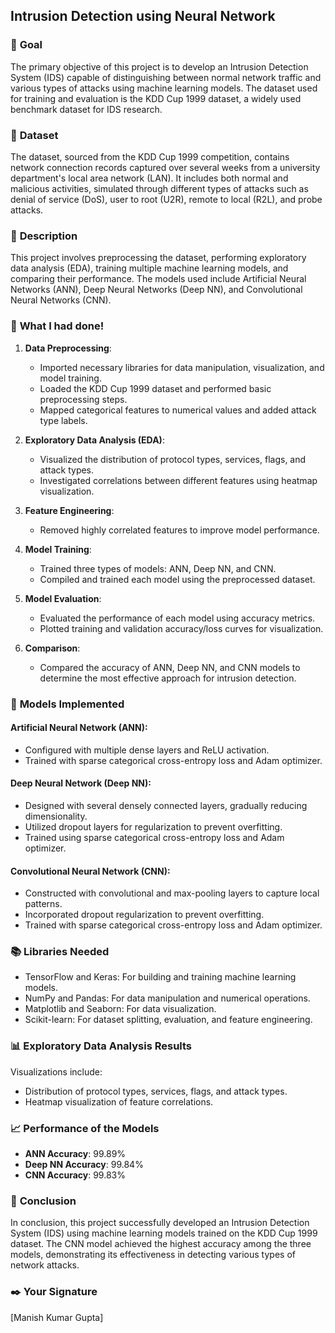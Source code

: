 ## **Intrusion Detection using Neural Network**

### 🎯 **Goal**
The primary objective of this project is to develop an Intrusion Detection System (IDS) capable of distinguishing between normal network traffic and various types of attacks using machine learning models. The dataset used for training and evaluation is the KDD Cup 1999 dataset, a widely used benchmark dataset for IDS research.

### 🧵 **Dataset**
The dataset, sourced from the KDD Cup 1999 competition, contains network connection records captured over several weeks from a university department's local area network (LAN). It includes both normal and malicious activities, simulated through different types of attacks such as denial of service (DoS), user to root (U2R), remote to local (R2L), and probe attacks.

### 🧾 **Description**

This project involves preprocessing the dataset, performing exploratory data analysis (EDA), training multiple machine learning models, and comparing their performance. The models used include Artificial Neural Networks (ANN), Deep Neural Networks (Deep NN), and Convolutional Neural Networks (CNN).

### 🧮 **What I had done!**

1. **Data Preprocessing**:
   - Imported necessary libraries for data manipulation, visualization, and model training.
   - Loaded the KDD Cup 1999 dataset and performed basic preprocessing steps.
   - Mapped categorical features to numerical values and added attack type labels.

2. **Exploratory Data Analysis (EDA)**:
   - Visualized the distribution of protocol types, services, flags, and attack types.
   - Investigated correlations between different features using heatmap visualization.

3. **Feature Engineering**:
   - Removed highly correlated features to improve model performance.

4. **Model Training**:
   - Trained three types of models: ANN, Deep NN, and CNN.
   - Compiled and trained each model using the preprocessed dataset.

5. **Model Evaluation**:
   - Evaluated the performance of each model using accuracy metrics.
   - Plotted training and validation accuracy/loss curves for visualization.

6. **Comparison**:
   - Compared the accuracy of ANN, Deep NN, and CNN models to determine the most effective approach for intrusion detection.

### 🚀 **Models Implemented**

#### Artificial Neural Network (ANN):
- Configured with multiple dense layers and ReLU activation.
- Trained with sparse categorical cross-entropy loss and Adam optimizer.

#### Deep Neural Network (Deep NN):
- Designed with several densely connected layers, gradually reducing dimensionality.
- Utilized dropout layers for regularization to prevent overfitting.
- Trained using sparse categorical cross-entropy loss and Adam optimizer.

#### Convolutional Neural Network (CNN):
- Constructed with convolutional and max-pooling layers to capture local patterns.
- Incorporated dropout regularization to prevent overfitting.
- Trained with sparse categorical cross-entropy loss and Adam optimizer.

### 📚 **Libraries Needed**

- TensorFlow and Keras: For building and training machine learning models.
- NumPy and Pandas: For data manipulation and numerical operations.
- Matplotlib and Seaborn: For data visualization.
- Scikit-learn: For dataset splitting, evaluation, and feature engineering.

### 📊 **Exploratory Data Analysis Results**

Visualizations include:
- Distribution of protocol types, services, flags, and attack types.
- Heatmap visualization of feature correlations.

### 📈 **Performance of the Models**

- **ANN Accuracy**: 99.89%
- **Deep NN Accuracy**: 99.84%
- **CNN Accuracy**: 99.83%

### 📢 **Conclusion**

In conclusion, this project successfully developed an Intrusion Detection System (IDS) using machine learning models trained on the KDD Cup 1999 dataset. The CNN model achieved the highest accuracy among the three models, demonstrating its effectiveness in detecting various types of network attacks.

### ✒️ **Your Signature**

[Manish Kumar Gupta]